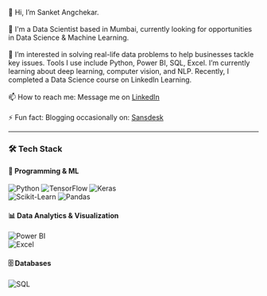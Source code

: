👋 Hi, I’m Sanket Angchekar.<br><br>
💼 I'm a Data Scientist based in Mumbai, currently looking for opportunities in Data Science & Machine Learning.<br><br>
👀 I’m interested in solving real-life data problems to help businesses tackle key issues. Tools I use include Python, Power BI, SQL, Excel. I’m currently learning about deep learning, computer vision, and NLP. Recently, I completed a Data Science course on LinkedIn Learning.<br><br>
📫 How to reach me: Message me on <a href='https://www.linkedin.com/in/sanket-angchekar-bb56b3129/'>LinkedIn</a><br><br>
⚡ Fun fact: Blogging occasionally on: <a href = 'https://sansdesk.in'>Sansdesk</a>

___

### 🛠️ Tech Stack
#### 🚀 Programming & ML  
![Python](https://img.shields.io/badge/Python-3776AB?style=for-the-badge&logo=python&logoColor=white) 
![TensorFlow](https://img.shields.io/badge/TensorFlow-FF6F00?style=for-the-badge&logo=tensorflow&logoColor=white) 
![Keras](https://img.shields.io/badge/Keras-D00000?style=for-the-badge&logo=keras&logoColor=white)  
![Scikit-Learn](https://img.shields.io/badge/Scikit%20Learn-F7931E?style=for-the-badge&logo=scikitlearn&logoColor=white)
![Pandas](https://img.shields.io/badge/Pandas-150458?style=for-the-badge&logo=pandas&logoColor=white)
#### 📊 Data Analytics & Visualization  
![Power BI](https://img.shields.io/badge/Power%20BI-F2C811?style=for-the-badge&logo=powerbi&logoColor=black)  
![Excel](https://img.shields.io/badge/Microsoft%20Excel-217346?style=for-the-badge&logo=microsoftexcel&logoColor=white)  
#### 🗄️ Databases  
![SQL](https://img.shields.io/badge/SQL-4479A1?style=for-the-badge&logo=postgresql&logoColor=white) 
